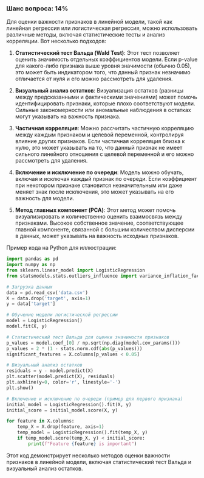 ### Шанс вопроса: 14%

Для оценки важности признаков в линейной модели, такой как линейная регрессия или логистическая регрессия, можно использовать различные методы, включая статистические тесты и анализ корреляции. Вот несколько подходов:

1. **Статистический тест Вальда (Wald Test)**: Этот тест позволяет оценить значимость отдельных коэффициентов модели. Если p-value для какого-либо признака выше уровня значимости (обычно 0.05), это может быть индикатором того, что данный признак незначимо отличается от нуля и его можно рассмотреть для удаления.

2. **Визуальный анализ остатков**: Визуализация остатков (разницы между предсказанными и фактическими значениями) может помочь идентифицировать признаки, которые плохо соответствуют модели. Сильные закономерности или аномальные наблюдения в остатках могут указывать на важность признака.

3. **Частичная корреляция**: Можно рассчитать частичную корреляцию между каждым признаком и целевой переменной, контролируя влияние других признаков. Если частичная корреляция близка к нулю, это может указывать на то, что данный признак не имеет сильного линейного отношения с целевой переменной и его можно рассмотреть для удаления.

4. **Включение и исключение по очереди**: Модель можно обучать, включая и исключая каждый признак по очереди. Если коэффициент при некотором признаке становится незначительным или даже меняет знак после исключения, это может указывать на его важность для модели.

5. **Метод главных компонент (PCA)**: Этот метод может помочь визуализировать и количественно оценить взаимосвязь между признаками. Высокое собственное значение, соответствующее главной компоненте, связанной с большим количеством дисперсии в данных, может указывать на важность исходных признаков.

Пример кода на Python для иллюстрации:
```python
import pandas as pd
import numpy as np
from sklearn.linear_model import LogisticRegression
from statsmodels.stats.outliers_influence import variance_inflation_factor

# Загрузка данных
data = pd.read_csv('data.csv')
X = data.drop('target', axis=1)
y = data['target']

# Обучение модели логистической регрессии
model = LogisticRegression()
model.fit(X, y)

# Статистический тест Вальда для оценки значимости признаков
p_values = model.coef_[0] / np.sqrt(np.diag(model.cov_params()))
p_values = 2 * (1 - stats.norm.cdf(abs(p_values)))
significant_features = X.columns[p_values < 0.05]

# Визуальный анализ остатков
residuals = y - model.predict(X)
plt.scatter(model.predict(X), residuals)
plt.axhline(y=0, color='r', linestyle='-')
plt.show()

# Включение и исключение по очереди (пример для первого признака)
initial_model = LogisticRegression().fit(X, y)
initial_score = initial_model.score(X, y)

for feature in X.columns:
    temp_X = X.drop(feature, axis=1)
    temp_model = LogisticRegression().fit(temp_X, y)
    if temp_model.score(temp_X, y) < initial_score:
        print(f"Feature {feature} is important")
```

Этот код демонстрирует несколько методов оценки важности признаков в линейной модели, включая статистический тест Вальда и визуальный анализ остатков.